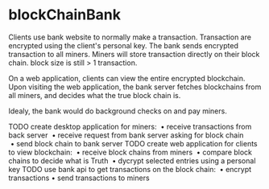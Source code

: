 # blockChainBank
Clients use bank website to normally make a transaction.
Transaction are encrypted using the client's personal key.
The bank sends encrypted transaction to all miners.
Miners will store transaction directly on their block chain. block size is still > 1 transaction.

On a web application, clients can view the entire encrypted blockchain.
Upon visiting the web application, the bank server fetches blockchains from all miners, and decides what the true block chain is. 

Idealy, the bank would do background checks on and pay miners.

TODO  create desktop application for miners:
 • receive transactions from back server
 • receive request from bank server asking for block chain
 • send block chain to bank server
TODO create web application for clients to view blockchain:
 • receive block chains from miners
 • compare block chains to decide what is Truth
 • dycrypt selected entries using a personal key
TODO use bank api to get transactions on the block chain:
 • encrypt transactions
 • send transactions to miners

